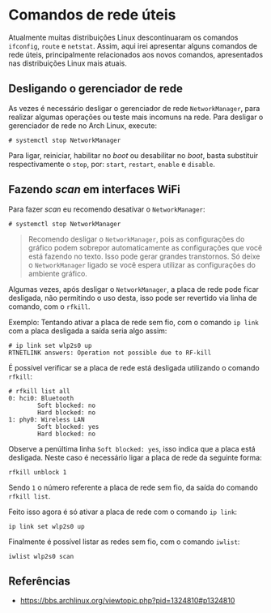 Comandos de rede úteis
======================

Atualmente muitas distribuições Linux descontinuaram os comandos ``ifconfig``, ``route`` e ``netstat``.
Assim, aqui irei apresentar alguns comandos de rede úteis, principalmente relacionados aos novos comandos, apresentados nas distribuições Linux mais atuais. 

## Desligando o gerenciador de rede 

As vezes é necessário desligar o gerenciador de rede ``NetworkManager``, para realizar algumas operações ou teste mais incomuns na rede. Para desligar o gerenciador de rede no Arch Linux, execute:

```console
# systemctl stop NetworkManager
```

Para ligar, reiniciar, habilitar no _boot_  ou desabilitar no _boot_, basta substituir respectivamente o ``stop``, por: ``start``, ``restart``, ``enable`` e ``disable``.

## Fazendo _scan_ em interfaces WiFi

Para fazer _scan_ eu recomendo desativar o ``NetworkManager``:

```console
# systemctl stop NetworkManager
```
> Recomendo desligar o ``NetworkManager``, pois as configurações do gráfico podem sobrepor automaticamente as configurações que você está fazendo no texto. Isso pode gerar grandes transtornos. Só deixe o ``NetworkManager`` ligado se você espera utilizar as configurações do ambiente gráfico.

Algumas vezes, após desligar o ``NetworkManager``, a placa de rede pode ficar desligada, não permitindo o uso desta, isso pode ser revertido via linha de comando, com o ``rfkill``.

Exemplo: Tentando ativar a placa de rede sem fio, com o comando ``ip link`` com a placa desligada a saída seria algo assim:

```console
# ip link set wlp2s0 up
RTNETLINK answers: Operation not possible due to RF-kill
```
É possível verificar se a placa de rede está desligada utilizando o comando ``rfkill``:

```console
# rfkill list all
0: hci0: Bluetooth
        Soft blocked: no
        Hard blocked: no
1: phy0: Wireless LAN
        Soft blocked: yes
        Hard blocked: no
```

Observe a penúltima linha ``Soft blocked: yes``, isso indica que a placa está desligada. Neste caso é necessário ligar a placa de rede da seguinte forma:

```console
rfkill unblock 1
```

Sendo ``1`` o número referente a placa de rede sem fio, da saída do comando ``rfkill list``.

Feito isso agora é só ativar a placa de rede com o comando ``ip link``:

```console
ip link set wlp2s0 up
```

Finalmente é possível listar as redes sem fio, com o comando ``iwlist``:

```console
iwlist wlp2s0 scan
```

## Referências

* <https://bbs.archlinux.org/viewtopic.php?pid=1324810#p1324810>
